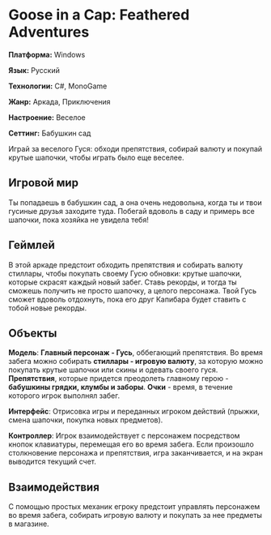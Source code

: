 # Goose in a Cap: Feathered Adventures
**Платформа:** Windows

**Язык:** Русский

**Технологии:** C#, MonoGame

**Жанр:** Аркада, Приключения

**Настроение:** Веселое

**Сеттинг:** Бабушкин сад

Играй за веселого Гуся: обходи препятствия, собирай валюту и покупай крутые шапочки, чтобы играть было еще веселее.

## Игровой мир

Ты попадаешь в бабушкин сад, а она очень недовольна, когда ты и твои гусиные друзья заходите туда. Побегай вдоволь в саду и примерь все шапочки, пока хозяйка не увидела тебя!

## Геймлей

В этой аркаде предстоит обходить препятствия и собирать валюту стиллары, чтобы покупать своему Гусю обновки: крутые шапочки, которые скрасят каждый новый забег. Ставь рекорды, и тогда ты сможешь получить не просто шапочку, а целого персонажа. Твой Гусь сможет вдоволь отдохнуть, пока его друг Капибара будет ставить с тобой новые рекорды.

## Объекты

**Модель**: **Главный персонаж - Гусь**, оббегающий препятствия. Во время забега можно собирать **стиллары - игровую валюту**, за которую можно покупать крутые шапочки или скины и одевать своего гуся. **Препятствия**, которые придется преодолеть главному герою - **бабушкины грядки, клумбы и заборы**. **Очки** - время, в течение которого игрок выполнял забег.

**Интерфейс**: Отрисовка игры и переданных игроком действий (прыжки, смена шапочки, покупка новых предметов).

**Контроллер**: Игрок взаимодействует с персонажем посредством кнопок клавиатуры, перемещая его во время забега. Если произошло столкновение персонажа и препятствия, игра заканчивается, и на экран выводится текущий счет.

## Взаимодействия

С помощью простых механик егроку предстоит управлять персонажем во время забега, собирать игровую валюту и покупать за нее предметы в магазине.
